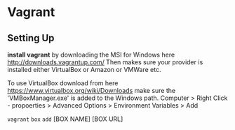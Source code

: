 Vagrant
=======

Setting Up
-------------
**install vagrant** by downloading the MSI for Windows here http://downloads.vagrantup.com/
Then makes sure your provider is installed either VirtualBox or Amazon or VMWare etc.

To use VirtualBox download from here https://www.virtualbox.org/wiki/Downloads
make sure the 'VMBoxManager.exe' is added to the Windows path. Computer > Right Click - propoerties > Advanced Options > Environment Variables > Add 

`vagrant` `box` `add` [BOX NAME] [BOX URL]
